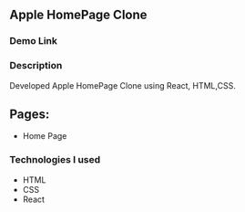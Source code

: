 ## Apple HomePage Clone

### Demo Link

### Description

Developed Apple HomePage Clone using React, HTML,CSS.

## Pages:

- Home Page

### Technologies I used</u>

- HTML
- CSS
- React
